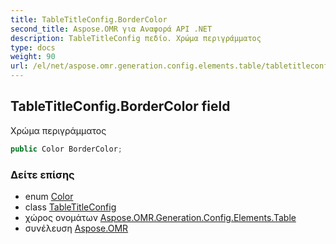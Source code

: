 ```yaml
---
title: TableTitleConfig.BorderColor
second_title: Aspose.OMR για Αναφορά API .NET
description: TableTitleConfig πεδίο. Χρώμα περιγράμματος
type: docs
weight: 90
url: /el/net/aspose.omr.generation.config.elements.table/tabletitleconfig/bordercolor/
---
```

## TableTitleConfig.BorderColor field

Χρώμα περιγράμματος

```csharp
public Color BorderColor;
```

### Δείτε επίσης

* enum [Color](../../../aspose.omr.generation/color/)
* class [TableTitleConfig](../)
* χώρος ονομάτων [Aspose.OMR.Generation.Config.Elements.Table](../../tabletitleconfig/)
* συνέλευση [Aspose.OMR](../../../)


